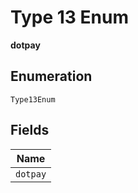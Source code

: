 
# Type 13 Enum

**dotpay**

## Enumeration

`Type13Enum`

## Fields

| Name |
|  --- |
| `dotpay` |

